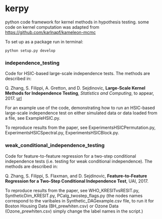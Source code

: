 # kerpy
python code framework for kernel methods in hypothesis testing. 
some code on kernel computation was adapted from https://github.com/karlnapf/kameleon-mcmc 

To set up as a package run in terminal:

``python setup.py develop``


### independence_testing

Code for HSIC-based large-scale independence tests. The methods are described in:

Q. Zhang, S. Filippi, A. Gretton, and D. Sejdinovic, __Large-Scale Kernel Methods for Independence Testing__, _Statistics and Computing_, to appear, 2017. [url](http://link.springer.com/article/10.1007%2Fs11222-016-9721-7)

For an example use of the code, demonstrating how to run an HSIC-based large-scale independence test on either simulated data or data loaded from a file, see ExampleHSIC.py. 

To reproduce results from the paper, see ExperimentsHSICPermutation.py, ExperimentsHSICSpectral.py, ExperimentsHSICBlock.py. 



### weak_conditional_independence_testing

Code for feature-to-feature regression for a two-step conditional independence tests (i.e. testing for weak conditional independence). The methods are described in:

Q. Zhang, S. Filippi, S. Flaxman, and D. Sejdinovic, __Feature-to-Feature Regression for a Two-Step Conditional Independence Test__, UAI, 2017.


To reproduce results from the paper, see WHO_KRESITvsRESIT.py, SyntheticDim_KRESIT.py, PCalg_twostep_flags.py (the nodes names correspond to the varibales in Synthetic_DAGexample.csv file, to run it for Boston Housing Data (BH_prewhiten.csv) or Ozone Data (Ozone_prewhiten.csv) simply change the label names in the script.)

